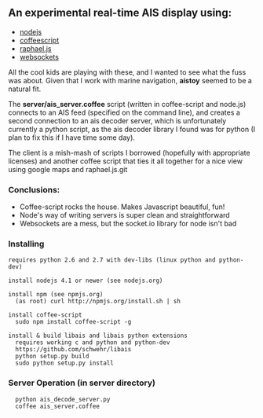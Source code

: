 
## An experimental real-time AIS display using: ##

- [nodejs](http://nodejs.org/)
- [coffeescript](http://coffeescript.org/)
- [raphael.js](http://raphaeljs.org)
- [websockets](http://dev.w3.org/html5/websockets/)

All the cool kids are playing with these, and I wanted to see what the fuss was about. Given that I work with marine navigation, **aistoy** seemed to be a natural fit.

The **server/ais_server.coffee** script (written in coffee-script and node.js) connects
to an AIS feed (specified on the command line), and creates a second connection to an
ais decoder server, which is unfortunately currently a python script, as the ais decoder
library I found was for python (I plan to fix this if I have time some day). 

The client is a mish-mash of scripts I borrowed (hopefully with appropriate licenses)
and another coffee script that ties it all together for a nice view using google
maps and raphael.js.git

### Conclusions: ###

- Coffee-script rocks the house.  Makes Javascript beautiful, fun!
- Node's way of writing servers is super clean and straightforward
- Websockets are a mess, but the socket.io library for node isn't bad

### Installing ###

    requires python 2.6 and 2.7 with dev-libs (linux python and python-dev)

    install nodejs 4.1 or newer (see nodejs.org)

    install npm (see npmjs.org)
      (as root) curl http://npmjs.org/install.sh | sh

    install coffee-script
      sudo npm install coffee-script -g
  
    install & build libais and libais python extensions
      requires working c and python and python-dev
      https://github.com/schwehr/libais
      python setup.py build
      sudo python setup.py install
  
### Server Operation (in server directory) ####

      python ais_decode_server.py
      coffee ais_server.coffee
    
  




